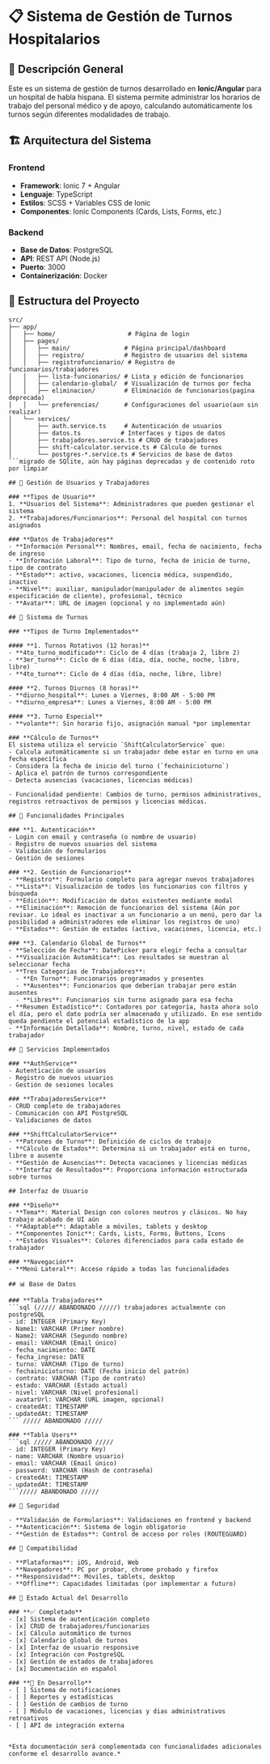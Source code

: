 # 📋 Sistema de Gestión de Turnos Hospitalarios

## 📝 Descripción General

Este es un sistema de gestión de turnos desarrollado en **Ionic/Angular** para un hospital de habla hispana. El sistema permite administrar los horarios de trabajo del personal médico y de apoyo, calculando automáticamente los turnos según diferentes modalidades de trabajo.

## 🏗️ Arquitectura del Sistema

### **Frontend**
- **Framework**: Ionic 7 + Angular
- **Lenguaje**: TypeScript
- **Estilos**: SCSS + Variables CSS de Ionic
- **Componentes**: Ionic Components (Cards, Lists, Forms, etc.)

### **Backend**
- **Base de Datos**: PostgreSQL
- **API**: REST API (Node.js)
- **Puerto**: 3000
- **Containerización**: Docker

## 📁 Estructura del Proyecto

```
src/
├── app/
│   ├── home/                    # Página de login
│   ├── pages/
│   │   ├── main/               # Página principal/dashboard
│   │   ├── registro/           # Registro de usuarios del sistema
│   │   ├── registrofuncionario/ # Registro de funcionarios/trabajadores
│   │   ├── lista-funcionarios/ # Lista y edición de funcionarios
│   │   ├── calendario-global/  # Visualización de turnos por fecha
│   │   ├── eliminacion/        # Eliminación de funcionarios(pagina deprecada)
│   │   └── preferencias/       # Configuraciones del usuario(aun sin realizar)
│   └── services/
│       ├── auth.service.ts     # Autenticación de usuarios
│       ├── datos.ts           # Interfaces y tipos de datos
│       ├── trabajadores.service.ts # CRUD de trabajadores
│       ├── shift-calculator.service.ts # Cálculo de turnos
│       └── postgres-*.service.ts # Servicios de base de datos
```migrado de SQlite, aún hay páginas deprecadas y de contenido roto por limpiar

## 👥 Gestión de Usuarios y Trabajadores

### **Tipos de Usuario**
1. **Usuarios del Sistema**: Administradores que pueden gestionar el sistema
2. **Trabajadores/Funcionarios**: Personal del hospital con turnos asignados

### **Datos de Trabajadores**
- **Información Personal**: Nombres, email, fecha de nacimiento, fecha de ingreso
- **Información Laboral**: Tipo de turno, fecha de inicio de turno, tipo de contrato
- **Estado**: activo, vacaciones, licencia médica, suspendido, inactivo
- **Nivel**: auxiliar, manipulador(manipulador de alimentos según especificación de cliente), profesional, técnico
- **Avatar**: URL de imagen (opcional y no implementado aún)

## 🔄 Sistema de Turnos

### **Tipos de Turno Implementados**

#### **1. Turnos Rotativos (12 horas)**
- **4to_turno_modificado**: Ciclo de 4 días (trabaja 2, libre 2)
- **3er_turno**: Ciclo de 6 días (día, día, noche, noche, libre, libre)
- **4to_turno**: Ciclo de 4 días (día, noche, libre, libre)

#### **2. Turnos Diurnos (8 horas)**
- **diurno_hospital**: Lunes a Viernes, 8:00 AM - 5:00 PM
- **diurno_empresa**: Lunes a Viernes, 8:00 AM - 5:00 PM

#### **3. Turno Especial**
- **volante**: Sin horario fijo, asignación manual *por implementar

### **Cálculo de Turnos**
El sistema utiliza el servicio `ShiftCalculatorService` que:
- Calcula automáticamente si un trabajador debe estar en turno en una fecha específica
- Considera la fecha de inicio del turno (`fechainicioturno`)
- Aplica el patrón de turnos correspondiente
- Detecta ausencias (vacaciones, licencias médicas)

- Funcionalidad pendiente: Cambios de turno, permisos administrativos, registros retroactivos de permisos y licencias médicas.

## 📅 Funcionalidades Principales

### **1. Autenticación**
- Login con email y contraseña (o nombre de usuario)
- Registro de nuevos usuarios del sistema
- Validación de formularios
- Gestión de sesiones

### **2. Gestión de Funcionarios**
- **Registro**: Formulario completo para agregar nuevos trabajadores
- **Lista**: Visualización de todos los funcionarios con filtros y búsqueda
- **Edición**: Modificación de datos existentes mediante modal
- **Eliminación**: Remoción de funcionarios del sistema (Aún por revisar. Lo ideal es inactivar a un funcionario a un menú, pero dar la posibilidad a administradores ede eliminar los registros de uno)
- **Estados**: Gestión de estados (activo, vacaciones, licencia, etc.)

### **3. Calendario Global de Turnos**
- **Selección de Fecha**: DatePicker para elegir fecha a consultar
- **Visualización Automática**: Los resultados se muestran al seleccionar fecha
- **Tres Categorías de Trabajadores**:
  - **En Turno**: Funcionarios programados y presentes
  - **Ausentes**: Funcionarios que deberían trabajar pero están ausentes
  - **Libres**: Funcionarios sin turno asignado para esa fecha
- **Resumen Estadístico**: Contadores por categoría, hasta ahora solo el día, pero el dato podría ser almacenado y utilizado. En ese sentido queda pendiente el potencial estadístico de la app
- **Información Detallada**: Nombre, turno, nivel, estado de cada trabajador

## 🔧 Servicios Implementados

### **AuthService**
- Autenticación de usuarios
- Registro de nuevos usuarios
- Gestión de sesiones locales

### **TrabajadoresService**
- CRUD completo de trabajadores
- Comunicación con API PostgreSQL
- Validaciones de datos

### **ShiftCalculatorService**
- **Patrones de Turno**: Definición de ciclos de trabajo
- **Cálculo de Estados**: Determina si un trabajador está en turno, libre o ausente
- **Gestión de Ausencias**: Detecta vacaciones y licencias médicas
- **Interfaz de Resultados**: Proporciona información estructurada sobre turnos

## Interfaz de Usuario

### **Diseño**
- **Tema**: Material Design con colores neutros y clásicos. No hay trabajo acabado de UI aún
- **Adaptable**: Adaptable a móviles, tablets y desktop
- **Componentes Ionic**: Cards, Lists, Forms, Buttons, Icons
- **Estados Visuales**: Colores diferenciados para cada estado de trabajador

### **Navegación**
- **Menú Lateral**: Acceso rápido a todas las funcionalidades

## 📊 Base de Datos

### **Tabla Trabajadores**
```sql (///// ABANDONADO /////) trabajadores actualmente con postgreSQL
- id: INTEGER (Primary Key)
- Name1: VARCHAR (Primer nombre)
- Name2: VARCHAR (Segundo nombre)
- email: VARCHAR (Email único)
- fecha_nacimiento: DATE
- fecha_ingreso: DATE
- turno: VARCHAR (Tipo de turno)
- fechainicioturno: DATE (Fecha inicio del patrón)
- contrato: VARCHAR (Tipo de contrato)
- estado: VARCHAR (Estado actual)
- nivel: VARCHAR (Nivel profesional)
- avatarUrl: VARCHAR (URL imagen, opcional)
- createdAt: TIMESTAMP
- updatedAt: TIMESTAMP
``` ///// ABANDONADO /////

### **Tabla Users**
```sql ///// ABANDONADO /////
- id: INTEGER (Primary Key)
- name: VARCHAR (Nombre usuario)
- email: VARCHAR (Email único)
- password: VARCHAR (Hash de contraseña)
- createdAt: TIMESTAMP
- updatedAt: TIMESTAMP
```///// ABANDONADO /////

## 🔐 Seguridad

- **Validación de Formularios**: Validaciones en frontend y backend
- **Autenticación**: Sistema de login obligatorio
- **Gestión de Estados**: Control de acceso por roles (ROUTEGUARD)

## 📱 Compatibilidad

- **Plataformas**: iOS, Android, Web
- **Navegadores**: PC por probar, chrome probado y firefox
- **Responsividad**: Móviles, tablets, desktop
- **Offline**: Capacidades limitadas (por implementar a futuro)

## 🚀 Estado Actual del Desarrollo

### **✅ Completado**
- [x] Sistema de autenticación completo
- [x] CRUD de trabajadores/funcionarios
- [x] Cálculo automático de turnos
- [x] Calendario global de turnos
- [x] Interfaz de usuario responsive
- [x] Integración con PostgreSQL
- [x] Gestión de estados de trabajadores
- [x] Documentación en español

### **🔄 En Desarrollo**
- [ ] Sistema de notificaciones
- [ ] Reportes y estadísticas
- [ ] Gestión de cambios de turno
- [ ] Módulo de vacaciones, licencias y dias administrativos retroativos
- [ ] API de integración externa


*Esta documentación será complementada con funcionalidades adicionales conforme el desarrollo avance.*
